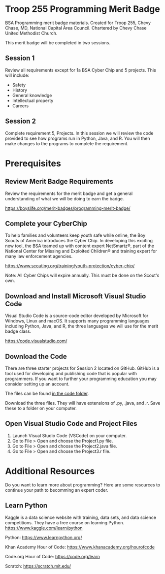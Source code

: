 # Troop 255 Programming Merit Badge
BSA Programming merit badge materials. Created for Troop 255, Chevy Chase, MD, National Capital Area Council. Chartered by Chevy Chase United Methodist Church.

This merit badge will be completed in two sessions.

## Session 1
Review all requirements except for 1a BSA Cyber Chip and 5 projects. This will include:
* Safety
* History
* General knowledge
* Intellectual property
* Careers

## Session 2
Complete requirement 5, Projects. In this session we will review the code provided to see how programs run in Python, Java, and R. You will then make changes to the programs to complete the requirement.

# Prerequisites

## Review Merit Badge Requirements
Review the requirements for the merit badge and get a general understanding of what we will be doing to earn the badge.

https://boyslife.org/merit-badges/programming-merit-badge/

## Complete your CyberChip
To help families and volunteers keep youth safe while online, the Boy Scouts of America introduces the Cyber Chip. In developing this exciting new tool, the BSA teamed up with content expert NetSmartz®, part of the National Center for Missing and Exploited Children® and training expert for many law enforcement agencies.

https://www.scouting.org/training/youth-protection/cyber-chip/

Note: All Cyber Chips will expire annually. This must be done on the Scout's own.

## Download and Install Microsoft Visual Studio Code
Visual Studio Code is a source-code editor developed by Microsoft for Windows, Linux and macOS. It supports many programming languages including Python, Java, and R, the three languages we will use for the merit badge class.

https://code.visualstudio.com/

## Download the Code
There are three starter projects for Session 2 located on GitHub. GitHub is a tool used for developing and publishing code that is popular with programmers. If you want to further your programming education you may consider setting up an account.

The files can be found [in the code folder](code).

Download the three files. They will have extensions of .py, .java, and .r. Save these to a folder on your computer. 

## Open Visual Studio Code and Project Files
1. Launch Visual Studio Code (VSCode) on your computer.
2. Go to File > Open and choose the Project1.py file.
3. Go to File > Open and choose the Project2.java file.
4. Go to File > Open and choose the Project3.r file.

# Additional Resources
Do you want to learn more about programming? Here are some resources to continue your path to becomming an expert coder.

## Learn Python
Kaggle is a data science website with training, data sets, and data science competitions. They have a free course on learning Python. https://www.kaggle.com/learn/python

Python: https://www.learnpython.org/	

Khan Academy Hour of Code: https://www.khanacademy.org/hourofcode	

Code.org Hour of Code: https://code.org/learn	

Scratch: https://scratch.mit.edu/
